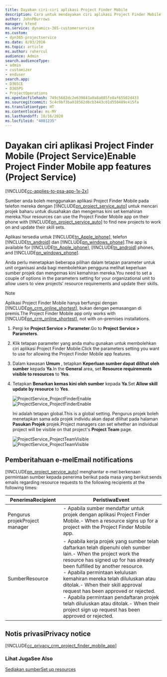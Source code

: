 ```yaml
---
title: Dayakan ciri-ciri aplikasi Project Finder Mobile
description: Cara untuk mendayakan ciri aplikasi Project Finder Mobile untuk Project Service
author: JohnPBurrows
manager: kfend
ms.service: dynamics-365-customerservice
ms.custom:
- dyn365-projectservice
ms.date: 8/03/2018
ms.topic: article
ms.author: ruhercul
audience: Admin
search.audienceType:
- admin
- customizer
- enduser
search.app:
- D365CE
- D365PS
- ProjectOperations
ms.openlocfilehash: 749c5682dc2e639843a0a8a085fe8af65502d433
ms.sourcegitcommit: 5c4c9bf3ba018562d6cb3443c01d550489c415fa
ms.translationtype: HT
ms.contentlocale: ms-MY
ms.lasthandoff: 10/16/2020
ms.locfileid: "4081235"
---
```

# <a name="enable-project-finder-mobile-app-features-project-service"></a><span data-ttu-id="161c6-103">Dayakan ciri aplikasi Project Finder Mobile (Project Service)</span><span class="sxs-lookup"><span data-stu-id="161c6-103">Enable Project Finder Mobile app features (Project Service)</span></span>

[!INCLUDE[cc-applies-to-psa-app-1x-2x](../includes/cc-applies-to-psa-app-1x-2x.md)]

<span data-ttu-id="161c6-104">Sumber anda boleh menggunakan aplikasi Project Finder Mobile pada telefon mereka dengan [!INCLUDE[pn_project_service_auto](../includes/pn-project-service-auto.md)] untuk mencari projek baharu untuk diusahakan dan mengemas kini set kemahiran mereka.</span><span class="sxs-lookup"><span data-stu-id="161c6-104">Your resources can use the Project Finder Mobile app on their phone with [!INCLUDE[pn_project_service_auto](../includes/pn-project-service-auto.md)] to find new projects to work on and update their skill sets.</span></span>  
  
 <span data-ttu-id="161c6-105">Aplikasi tersedia untuk [!INCLUDE[tn_Apple_iphone](../includes/tn-apple-iphone.md)], telefon [!INCLUDE[tn_android](../includes/tn-android.md)] dan [!INCLUDE[pn_windows_phone](../includes/pn-windows-phone.md)].</span><span class="sxs-lookup"><span data-stu-id="161c6-105">The app is available for [!INCLUDE[tn_Apple_iphone](../includes/tn-apple-iphone.md)], [!INCLUDE[tn_android](../includes/tn-android.md)] phones, and [!INCLUDE[pn_windows_phone](../includes/pn-windows-phone.md)].</span></span>  
  
 <span data-ttu-id="161c6-106">Anda perlu menetapkan beberapa pilihan dalam tetapan parameter untuk unit organisasi anda bagi membolehkan pengguna melihat keperluan sumber projek dan mengemas kini kemahiran mereka.</span><span class="sxs-lookup"><span data-stu-id="161c6-106">You need to set a couple of options in the parameters setting for your organizational unit to allow users to view projects' resource requirements and update their skills.</span></span>  
  
> [!NOTE]
>  <span data-ttu-id="161c6-107">Aplikasi Project Finder Mobile hanya berfungsi dengan [!INCLUDE[pn_crm_online_shortest](../includes/pn-crm-online-shortest.md)], bukan dengan pemasangan di premis.</span><span class="sxs-lookup"><span data-stu-id="161c6-107">The Project Finder Mobile app only works with [!INCLUDE[pn_crm_online_shortest](../includes/pn-crm-online-shortest.md)], not with on-premises installations.</span></span>  
  
1. <span data-ttu-id="161c6-108">Pergi ke **Project Service > Parameter**.</span><span class="sxs-lookup"><span data-stu-id="161c6-108">Go to **Project Service > Parameters**.</span></span>  
  
2. <span data-ttu-id="161c6-109">Klik tetapan parameter yang anda mahu gunakan untuk membolehkan ciri aplikasi Project Finder Mobile.</span><span class="sxs-lookup"><span data-stu-id="161c6-109">Click the parameters setting you want to use for allowing the Project Finder Mobile app features.</span></span>  
  
3. <span data-ttu-id="161c6-110">Dalam kawasan **Umum** , tetapkan **Keperluan sumber dapat dilihat oleh sumber** kepada **Ya**.</span><span class="sxs-lookup"><span data-stu-id="161c6-110">In the **General** area, set **Resource requirements visible to resources** to **Yes**.</span></span>  
  
4. <span data-ttu-id="161c6-111">Tetapkan **Benarkan kemas kini oleh sumber** kepada **Ya**.</span><span class="sxs-lookup"><span data-stu-id="161c6-111">Set **Allow skill update by resource** to **Yes**.</span></span>  
  
   <span data-ttu-id="161c6-112">![ProjectService_ProjectFinderEnable](../psa/media/project-service-project-finder-enable.png "ProjectService_ProjectFinderEnable")</span><span class="sxs-lookup"><span data-stu-id="161c6-112">![ProjectService_ProjectFinderEnable](../psa/media/project-service-project-finder-enable.png "ProjectService_ProjectFinderEnable")</span></span>  
  
   <span data-ttu-id="161c6-113">Ini adalah tetapan global.</span><span class="sxs-lookup"><span data-stu-id="161c6-113">This is a global setting.</span></span> <span data-ttu-id="161c6-114">Pengurus projek boleh menetapkan sama ada projek individu akan dapat dilihat pada halaman **Pasukan Projek** projek.</span><span class="sxs-lookup"><span data-stu-id="161c6-114">Project managers can set whether an individual project will be visible on that project's **Project Team** page.</span></span>  
  
   <span data-ttu-id="161c6-115">![ProjectService_ProjectTeamVisible](../psa/media/project-service-project-team-visible.png "ProjectService_ProjectTeamVisible")</span><span class="sxs-lookup"><span data-stu-id="161c6-115">![ProjectService_ProjectTeamVisible](../psa/media/project-service-project-team-visible.png "ProjectService_ProjectTeamVisible")</span></span>  
  
## <a name="email-notifications"></a><span data-ttu-id="161c6-116">Pemberitahuan e-mel</span><span class="sxs-lookup"><span data-stu-id="161c6-116">Email notifications</span></span>  
 [!INCLUDE[pn_project_service_auto](../includes/pn-project-service-auto.md)] <span data-ttu-id="161c6-117">menghantar e-mel berkenaan permintaan sumber kepada penerima berikut pada masa yang berikut:</span><span class="sxs-lookup"><span data-stu-id="161c6-117">sends emails regarding resource requests to the following recipients at the following times:</span></span>  
  
|<span data-ttu-id="161c6-118">Penerima</span><span class="sxs-lookup"><span data-stu-id="161c6-118">Recipient</span></span>|<span data-ttu-id="161c6-119">Peristiwa</span><span class="sxs-lookup"><span data-stu-id="161c6-119">Event</span></span>|  
|---------------|-----------|  
|<span data-ttu-id="161c6-120">Pengurus projek</span><span class="sxs-lookup"><span data-stu-id="161c6-120">Project manager</span></span>|<span data-ttu-id="161c6-121">-   Apabila sumber mendaftar untuk projek dengan aplikasi Project Finder Mobile.</span><span class="sxs-lookup"><span data-stu-id="161c6-121">-   When a resource signs up for a project with the Project Finder Mobile app.</span></span>|  
|<span data-ttu-id="161c6-122">Sumber</span><span class="sxs-lookup"><span data-stu-id="161c6-122">Resource</span></span>|<span data-ttu-id="161c6-123">-   Apabila kerja projek yang sumber telah daftarkan telah dipenuhi oleh sumber lain.</span><span class="sxs-lookup"><span data-stu-id="161c6-123">-   When the project work the resource has signed up for has already been fulfilled by another resource.</span></span><br /><span data-ttu-id="161c6-124">-   Apabila permintaan kelulusan kemahiran mereka telah diluluskan atau ditolak.</span><span class="sxs-lookup"><span data-stu-id="161c6-124">-   When their skill approval request has been approved or rejected.</span></span><br /><span data-ttu-id="161c6-125">-   Apabila permintaan pendaftaran projek telah diluluskan atau ditolak.</span><span class="sxs-lookup"><span data-stu-id="161c6-125">-   When their project sign up request has been approved or rejected.</span></span>|  
  
## <a name="privacy-notice"></a><span data-ttu-id="161c6-126">Notis privasi</span><span class="sxs-lookup"><span data-stu-id="161c6-126">Privacy notice</span></span>  
 [!INCLUDE[cc_privacy_crm_project_finder_mobile_app](../includes/cc-privacy-crm-project-finder-mobile-app.md)]  
  
### <a name="see-also"></a><span data-ttu-id="161c6-127">Lihat Juga</span><span class="sxs-lookup"><span data-stu-id="161c6-127">See Also</span></span>  
 [<span data-ttu-id="161c6-128">Sediakan sumber</span><span class="sxs-lookup"><span data-stu-id="161c6-128">Set up resources</span></span>](../psa/set-up-resources.md)
